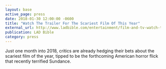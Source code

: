 ```yaml
---
layout: base
active_page: press
date: 2018-01-30 12:00:00 -0600
title: "Watch The Trailer For The Scariest Film Of This Year"
external_url: http://www.ladbible.com/entertainment/film-and-tv-watch-the-trailer-for-the-scariest-film-this-year-20180130
publication: LAD Bible
category: press
---
```


Just one month into 2018, critics are already hedging their bets about the scariest film of the year, tipped to be the forthcoming American horror flick that recently terrified Sundance.
<!--more-->

